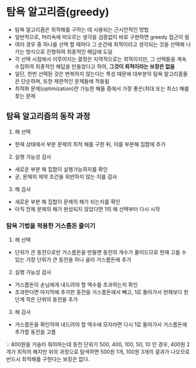# 탐욕 알고리즘(greedy)

- 탐욕 알고리즘은 최적해를 구하는 데 사용되는 근시안적인 방법
- 일반적으로, 머리속에 떠오르는 생각을 검증없이 바로 구현하면  greedy 접근이 됨
- 여러 경우 중 하나를 선택 할 때마다 그 순간에 최적이라고 생각되는 것을 선택해 나가는 방식으로 진행하여 최종적인 해답에 도달
- 각 선택 시점에서 이루어지는 결정은 지역적으로는 최적이지만, 그 선택들을 계속 수집하여 최종적인 해답을 만들었다고 하여, **그것이 최적이라는 보장은 없음**
- 일단, 한번 선택된 것은 번복하지 않는다는 특성 때문에 대부분의 탐욕 알고리즘들은 단순하며, 또한 제한적인 문제들에 적용됨
- 최적화 문제(optimization)란 가능한 해들 중에서 가장 좋은(최대 또는 최소) 해를 찾는 문제

## 탐욕 알고리즘의 동작 과정

1) 해 선택

- 현재 상태에서 부분 문제의 최적 해를 구한 뒤, 이를 부분해 집합에 추가

2) 실행 가능성 검사

- 새로운 부분 해 집합이 실행가능하지를 확인
- 곧, 문제의 제약 조건을 위반하지 않는 지를 검사

3) 해 검사

- 새로운 부분 해 집합이 문제의 해가 되는지를 확인
- 아직 전체 문제의 해가 완성되지 않았다면 1의 해 선택부터 다시 시작

### 탐욕 기법을 적용한 거스름돈 줄이기

1) 해 선택

- 단위가 큰 동전으로만 거스름돈을 만들면 동전의 개수가 줄어드므로 현재 고를 수 있는 가장 단위가 큰 동전을 하나 골라 거스름돈에 추가

2) 실행 가능성 검사

- 거스름돈이 손님에게 내드려야 할 액수를 초과하는지 확인
- 초과한다면 마지막에 추가한 동전을 거스름돈에서 빼고, 1로 돌아가서 현재보다 한 단계 작은 단위의 동전을 추가

3) 해 검사

- 거스름돈을 확인하여 내드려야 할 액수에 모자라면 다시 1로 돌아가서 거스름돈에 추가할 동전을 고름

<aside>
💡 800원을 거슬러 줘야하는데 동전 단위가 500, 400, 100, 50, 10 인 경우, 400원 2개가 최적의 해지만 위의 과정으로 탐색하면 500원 1개, 100원 3개의 결과가 나오므로 반드시 최적해를 구한다는 보장은 없다.
</aside>
